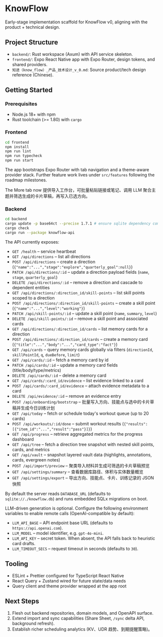 # KnowFlow

Early-stage implementation scaffold for KnowFlow v0, aligning with the product + technical design.

## Project Structure

- `backend/`: Rust workspace (Axum) with API service skeleton.
- `frontend/`: Expo React Native app with Expo Router, design tokens, and shared providers.
- `知进（know_flow）_产品_技术设计_v_0.md`: Source product/tech design reference (Chinese).

## Getting Started

### Prerequisites

- Node.js 18+ with npm
- Rust toolchain (>= 1.80) with `cargo`

### Frontend

```bash
cd frontend
npm install
npm run lint
npm run typecheck
npm run start
```

The app bootstraps Expo Router with tab navigation and a theme-aware provider stack. Further feature work lives under `src/features` following the roadmap milestones.

The More tab now 提供导入工作台，可批量粘贴链接或笔记、调用 LLM 聚合主题并筛选生成的卡片草稿，再写入已选方向。

### Backend

```bash
cd backend
cargo update -p base64ct --precise 1.7.1 # ensure sqlite dependency compatibility
cargo check
cargo run --package knowflow-api
```

The API currently exposes:

- `GET /health` – service heartbeat
- `GET /api/directions` – list all directions
- `POST /api/directions` – create a direction (`{"name":"...","stage":"explore","quarterly_goal":null}`)
- `PATCH /api/directions/:id` – update a direction payload fields (`name`, `stage`, `quarterly_goal`)
- `DELETE /api/directions/:id` – remove a direction and cascade to dependent entities
- `GET /api/directions/:direction_id/skill-points` – list skill points scoped to a direction
- `POST /api/directions/:direction_id/skill-points` – create a skill point (`{"name":"...","level":"working"}`)
- `PATCH /api/skill-points/:id` – update a skill point (`name`, `summary`, `level`)
- `DELETE /api/skill-points/:id` – remove a skill point and associated cards
- `GET /api/directions/:direction_id/cards` – list memory cards for a direction
- `POST /api/directions/:direction_id/cards` – create a memory card (`{"title":"...","body":"...","card_type":"fact"}`)
- `GET /api/cards` – query memory cards globally via filters (`directionId`, `skillPointId`, `q`, `dueBefore`, `limit`)
- `GET /api/cards/:id` – fetch a memory card by id
- `PATCH /api/cards/:id` – update a memory card fields (title/body/type/metrics)
- `DELETE /api/cards/:id` – delete a memory card
- `GET /api/cards/:card_id/evidence` – list evidence linked to a card
- `POST /api/cards/:card_id/evidence` – attach evidence metadata to a card
- `DELETE /api/evidence/:id` – remove an evidence entry
- `POST /api/onboarding/bootstrap` – 批量写入方向、技能点与选中的卡片草稿并生成今日训练计划
- `GET /api/today` – fetch or schedule today's workout queue (up to 20 cards)
- `POST /api/workouts/:id/done` – submit workout results (`{"results":[{"item_id":"...","result":"pass"}]}`)
- `GET /api/progress` – retrieve aggregated metrics for the progress dashboard
- `GET /api/tree` – fetch a direction tree snapshot with nested skill points, cards, and metrics
- `GET /api/vault` – snapshot layered vault data (highlights, annotations, cards, evergreen notes)
- `POST /api/import/preview` – 聚类导入材料并生成可筛选的卡片草稿预览
- `GET /api/settings/summary` – 查看数据库路径、体积与实体数量概览
- `GET /api/settings/export` – 导出方向、技能点、卡片、训练记录的 JSON 快照

By default the server reads `DATABASE_URL` (defaults to `sqlite://./knowflow.db`) and runs embedded SQLx migrations on boot.

LLM-driven generation is optional. Configure the following environment variables to enable remote calls (OpenAI-compatible by default):

- `LLM_API_BASE` – API endpoint base URL (defaults to `https://api.openai.com`).
- `LLM_MODEL` – model identifier, e.g. `gpt-4o-mini`.
- `LLM_API_KEY` – secret token. When absent, the API falls back to heuristic card drafts.
- `LLM_TIMEOUT_SECS` – request timeout in seconds (defaults to `30`).

## Tooling

- ESLint + Prettier configured for TypeScript React Native
- React Query + Zustand wired for future state/data needs
- Query client and theme provider wrapped at the app root

## Next Steps

1. Flesh out backend repositories, domain models, and OpenAPI surface.
2. Extend import and sync capabilities (Share Sheet, `/sync` delta API, background refresh).
3. Establish richer scheduling analytics (KV、UDR 趋势、到期提醒策略)。
